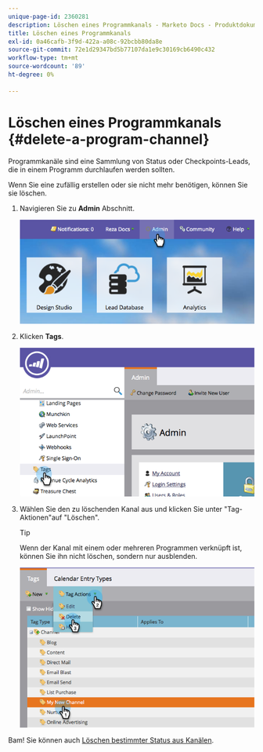 ```yaml
---
unique-page-id: 2360281
description: Löschen eines Programmkanals - Marketo Docs - Produktdokumentation
title: Löschen eines Programmkanals
exl-id: 0a46cafb-3f9d-422a-a08c-92bcbb80da8e
source-git-commit: 72e1d29347bd5b77107da1e9c30169cb6490c432
workflow-type: tm+mt
source-wordcount: '89'
ht-degree: 0%

---
```


# Löschen eines Programmkanals {#delete-a-program-channel}

Programmkanäle sind eine Sammlung von Status oder Checkpoints-Leads, die in einem Programm durchlaufen werden sollten.

Wenn Sie eine zufällig erstellen oder sie nicht mehr benötigen, können Sie sie löschen.

1. Navigieren Sie zu **Admin** Abschnitt.

   ![](assets/image2014-9-24-16-3a6-3a41.png)

1. Klicken **Tags**.

   ![](assets/image2014-9-24-16-3a7-3a33.png)

1. Wählen Sie den zu löschenden Kanal aus und klicken Sie unter &quot;Tag-Aktionen&quot;auf &quot;Löschen&quot;.

   >[!TIP]
   >
   >Wenn der Kanal mit einem oder mehreren Programmen verknüpft ist, können Sie ihn nicht löschen, sondern nur ausblenden.

   ![](assets/image2014-9-24-16-3a10-3a59.png)

Bam! Sie können auch [Löschen bestimmter Status aus Kanälen](/help/marketo/product-docs/administration/tags/delete-a-program-status-from-a-program-channel.md).
